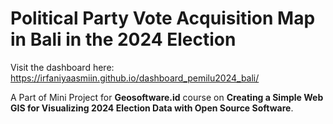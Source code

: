 # Political Party Vote Acquisition Map in Bali in the 2024 Election
Visit the dashboard here: https://irfaniyaasmiin.github.io/dashboard_pemilu2024_bali/ 

A Part of Mini Project for **Geosoftware.id** course on __Creating a Simple Web GIS for Visualizing 2024 Election Data with Open Source Software__.
